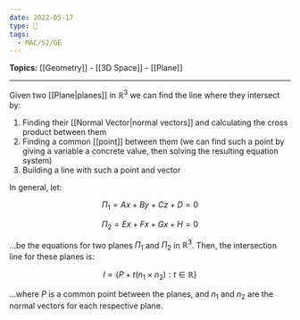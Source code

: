 ```yaml
---
date: 2022-05-17
type: 🧠
tags:
  - MAC/S2/GE
---
```


**Topics:** [[Geometry]] - [[3D Space]] - [[Plane]]

---

Given two [[Plane|planes]] in $\mathbb{R}^3$ we can find the line where they intersect by:

1. Finding their [[Normal Vector|normal vectors]] and calculating the cross product between them
2. Finding a common [[point]] between them (we can find such a point by giving a variable a concrete value, then solving the resulting equation system)
3. Building a line with such a point and vector

In general, let:

$$
\Pi_1 = Ax + By + Cz + D = 0
$$

$$
\Pi_2 = Ex + Fx + Gx + H = 0
$$

…be the equations for two planes $\Pi_1$ and $\Pi_2$ in $\mathbb{R}^3$. Then, the intersection line for these planes is:

$$
l = \{ P + t(n_1 \times n_2) : t \in \mathbb{R} \}
$$

…where $P$ is a common point between the planes, and $n_1$ and $n_2$ are the normal vectors for each respective plane.
